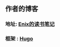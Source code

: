 ## 作者的博客
### 地址: [Enix的读书笔记]
### 框架 : [Hugo] 


[Hugo]:https://gohugo.io
 [Enix的读书笔记]: https://devil-maycry.github.io/iBlog/
